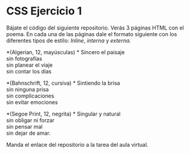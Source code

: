 # CSS Ejercicio 1
Bájate el código del siguiente repositorio. Verás 3 páginas HTML con el poema. En cada una de las páginas dale el formato siguiente con los diferentes tipos de estilo: *Inline*, *interna* y *externa*.

*(Algerian, 12, mayúsculas)  *
Sincero el paisaje  
sin fotografías  
sin planear el viaje  
sin contar los días  

*(Bahnschrift, 12, cursiva)  *
Sintiendo la brisa  
sin ninguna prisa  
sin complicaciones  
sin evitar emociones  

*(Segoe Print, 12, negrita)  *
Singular y natural  
sin obligar ni forzar  
sin pensar mal  
sin dejar de amar.  

Manda el enlace del repositorio a la tarea del aula virtual.